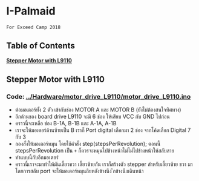 # I-Palmaid
  
    For Exceed Camp 2018


## Table of Contents
**[Stepper Motor with L9110](#stepper-motor-with-l9110)**<br>

## Stepper Motor with L9110

### Code: [**../Hardware/motor_drive_L9110/motor_drive_L9110.ino**](https://github.com/skconan/I-Palmaid/blob/master/Hardware/motor_drive_L9110/motor_drive_L9110.ino)
* ต่อมอเตอร์ทั้ง 2 ตัว เข้ากับช่อง MOTOR A และ MOTOR B (ยังไม่ต้องสนใจทิศทาง)
* อีกด้านของ board drive L9110 จะมี 6 ช่อง ให้เสียบ VCC กับ GND ไปก่อน 
* คราวนี้จะเหลือ ช่อง B-1A, B-1B และ A-1A, A-1B
* เราจะให้มอเตอร์ด้านซ้ายเป็น B เราก็ Port digital เลือกมา 2 ช่อง จากโค้ดเลือก Digital 7 กับ 3 
* ลองสั่งให้มอเตอร์หมุน โดยใช้คำสั่ง step(stepsPerRevolution); ตอนนี้ stepsPerRevolution เป็น `+` ก็ควรจะหมุนไปข้างหน้าไม่ไม่ไปข้างหน้าให้สลับสาย
* ทำแบบนี้กับอีกมอเตอร์
* คราวนี้เราจะมาทำให้มันเลี้ยวขวา เลี้ยวซ้ายกัน เราก็สร้างตัว stepper สำหรับเลี้ยวซ้าย ขวา มา โดยการสลับ port จะให้มอเตอร์หมุนถิยหลังข้างนึง ีกข้างนึงเดินหน้า

